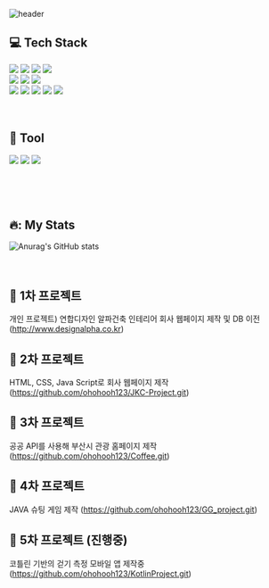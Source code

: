 

<!--
**ohohooh123/ohohooh123** is a ✨ _special_ ✨ repository because its `README.md` (this file) appears on your GitHub profile.

Here are some ideas to get you started:
### Hi there 👋
- 🔭 I’m currently working on ...
- 🌱 I’m currently learning ...
- 👯 I’m looking to collaborate on ...
- 🤔 I’m looking for help with ...
- 💬 Ask me about ...
- 📫 How to reach me: ...
- 😄 Pronouns: ...
- ⚡ Fun fact: ...
-->

![header](https://capsule-render.vercel.app/api?type=rounded&color=gradient&text=%20Yeonseo's&nbsp;git%20&height=300&fontSize=100&textBg=true)

## :computer: Tech Stack<br/>
<img src="https://img.shields.io/badge/C-A8B9CC?style=for-the-badge&logo=C&logoColor=white"> <img src="https://img.shields.io/badge/C++-00599C?style=for-the-badge&logo=cplusplus&logoColor=white"> <img src="https://img.shields.io/badge/JAVA-1E8CBE?style=for-the-badge&logo=Java&logoColor=white"> <img src="https://img.shields.io/badge/PYTHON-3776AB?style=for-the-badge&logo=python&logoColor=white">
<br/>
<img src="https://img.shields.io/badge/HTML5-E34F26?style=for-the-badge&logo=JavaScript&logoColor=black"> <img src="https://img.shields.io/badge/CSS3-1572B6?style=for-the-badge&logo=JavaScript&logoColor=black"> <img src="https://img.shields.io/badge/JavaScript-F7DF1E?style=for-the-badge&logo=JavaScript&logoColor=black">
<br/>
<img src="https://img.shields.io/badge/spring-6DB33F?style=for-the-badge&logo=spring&logoColor=black"> <img src="https://img.shields.io/badge/springboot-6DB33F?style=for-the-badge&logo=springboot&logoColor=black"> <img src="https://img.shields.io/badge/oracle-F80000?style=for-the-badge&logo=oracle&logoColor=black"> <img src="https://img.shields.io/badge/maria DB-003545?style=for-the-badge&logo=mariadb&logoColor=white"> <img src="https://img.shields.io/badge/MySQL-4479A1?style=for-the-badge&logo=MySQL&logoColor=white">
<br/><br/><br/>
## :hammer: Tool<br/>
<img src="https://img.shields.io/badge/visual studio code-007ACC?style=for-the-badge&logo=visualstudiocode&logoColor=black"> <img src="https://img.shields.io/badge/intellij idea-000000?style=for-the-badge&logo=intellijidea&logoColor=white"> <img src="https://img.shields.io/badge/eclipse ide-2C2255?style=for-the-badge&logo=JavaScript&logoColor=white"> 

<br><br><br>
## 🔥: My Stats<br/>

![Anurag's GitHub stats](https://github-readme-stats.vercel.app/api?username=ohohooh123&show_icons=true&theme=radical)
<br/><br/><br/>
## :pushpin: 1차 프로젝트
개인 프로젝트) 연합디자인 알파건축 인테리어 회사 웹페이지 제작 및 DB 이전
(http://www.designalpha.co.kr)
## :pushpin: 2차 프로젝트
HTML, CSS, Java Script로 회사 웹페이지 제작
(https://github.com/ohohooh123/JKC-Project.git)
## :pushpin: 3차 프로젝트
공공 API를 사용해 부산시 관광 홈페이지 제작
(https://github.com/ohohooh123/Coffee.git)
## :pushpin: 4차 프로젝트
JAVA 슈팅 게임 제작
(https://github.com/ohohooh123/GG_project.git)
## :pushpin: 5차 프로젝트 (진행중)
코틀린 기반의 걷기 측정 모바일 앱 제작중
(https://github.com/ohohooh123/KotlinProject.git)

